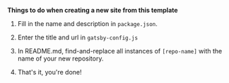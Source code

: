 **Things to do when creating a new site from this template**

1. Fill in the name and description in `package.json`.

2. Enter the title and url in `gatsby-config.js`

3. In README.md, find-and-replace all instances of `[repo-name]` with the name of your new repository.

4. That's it, you're done!

